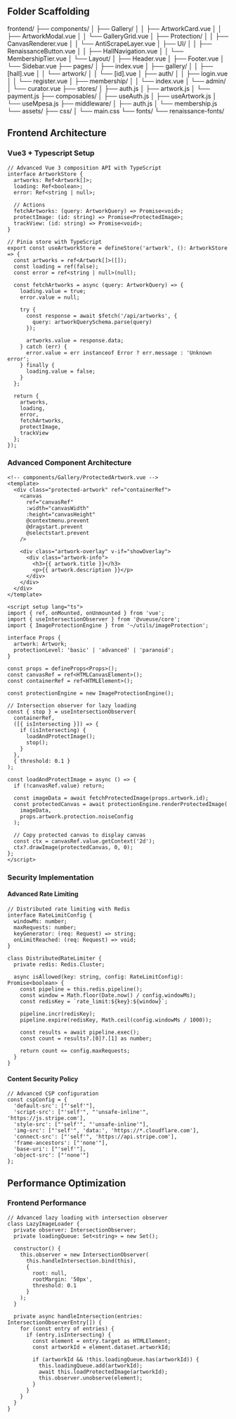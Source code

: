 ## Folder Scaffolding
frontend/
├── components/
│   ├── Gallery/
│   │   ├── ArtworkCard.vue
│   │   ├── ArtworkModal.vue
│   │   └── GalleryGrid.vue
│   ├── Protection/
│   │   ├── CanvasRenderer.vue
│   │   └── AntiScrapeLayer.vue
│   ├── UI/
│   │   ├── RenaissanceButton.vue
│   │   ├── HallNavigation.vue
│   │   └── MembershipTier.vue
│   └── Layout/
│       ├── Header.vue
│       ├── Footer.vue
│       └── Sidebar.vue
├── pages/
│   ├── index.vue
│   ├── gallery/
│   │   ├── [hall].vue
│   │   └── artwork/
│   │       └── [id].vue
│   ├── auth/
│   │   ├── login.vue
│   │   └── register.vue
│   ├── membership/
│   │   └── index.vue
│   └── admin/
│       └── curator.vue
├── stores/
│   ├── auth.js
│   ├── artwork.js
│   └── payment.js
├── composables/
│   ├── useAuth.js
│   ├── useArtwork.js
│   └── useMpesa.js
├── middleware/
│   ├── auth.js
│   └── membership.js
└── assets/
    ├── css/
    │   └── main.css
    └── fonts/
        └── renaissance-fonts/

## Frontend Architecture

### Vue3 + Typescript Setup
```
// Advanced Vue 3 composition API with TypeScript
interface ArtworkStore {
  artworks: Ref<Artwork[]>;
  loading: Ref<boolean>;
  error: Ref<string | null>;
  
  // Actions
  fetchArtworks: (query: ArtworkQuery) => Promise<void>;
  protectImage: (id: string) => Promise<ProtectedImage>;
  trackView: (id: string) => Promise<void>;
}

// Pinia store with TypeScript
export const useArtworkStore = defineStore('artwork', (): ArtworkStore => {
  const artworks = ref<Artwork[]>([]);
  const loading = ref(false);
  const error = ref<string | null>(null);
  
  const fetchArtworks = async (query: ArtworkQuery) => {
    loading.value = true;
    error.value = null;
    
    try {
      const response = await $fetch('/api/artworks', {
        query: artworkQuerySchema.parse(query)
      });
      
      artworks.value = response.data;
    } catch (err) {
      error.value = err instanceof Error ? err.message : 'Unknown error';
    } finally {
      loading.value = false;
    }
  };
  
  return {
    artworks,
    loading,
    error,
    fetchArtworks,
    protectImage,
    trackView
  };
});
```

### Advanced Component Architecture
```
<!-- components/Gallery/ProtectedArtwork.vue -->
<template>
  <div class="protected-artwork" ref="containerRef">
    <canvas
      ref="canvasRef"
      :width="canvasWidth"
      :height="canvasHeight"
      @contextmenu.prevent
      @dragstart.prevent
      @selectstart.prevent
    />
    
    <div class="artwork-overlay" v-if="showOverlay">
      <div class="artwork-info">
        <h3>{{ artwork.title }}</h3>
        <p>{{ artwork.description }}</p>
      </div>
    </div>
  </div>
</template>

<script setup lang="ts">
import { ref, onMounted, onUnmounted } from 'vue';
import { useIntersectionObserver } from '@vueuse/core';
import { ImageProtectionEngine } from '~/utils/imageProtection';

interface Props {
  artwork: Artwork;
  protectionLevel: 'basic' | 'advanced' | 'paranoid';
}

const props = defineProps<Props>();
const canvasRef = ref<HTMLCanvasElement>();
const containerRef = ref<HTMLElement>();

const protectionEngine = new ImageProtectionEngine();

// Intersection observer for lazy loading
const { stop } = useIntersectionObserver(
  containerRef,
  ([{ isIntersecting }]) => {
    if (isIntersecting) {
      loadAndProtectImage();
      stop();
    }
  },
  { threshold: 0.1 }
);

const loadAndProtectImage = async () => {
  if (!canvasRef.value) return;
  
  const imageData = await fetchProtectedImage(props.artwork.id);
  const protectedCanvas = await protectionEngine.renderProtectedImage(
    imageData,
    props.artwork.protection.noiseConfig
  );
  
  // Copy protected canvas to display canvas
  const ctx = canvasRef.value.getContext('2d');
  ctx?.drawImage(protectedCanvas, 0, 0);
};
</script>
```

### Security Implementation

#### Advanced Rate Limiting

```
// Distributed rate limiting with Redis
interface RateLimitConfig {
  windowMs: number;
  maxRequests: number;
  keyGenerator: (req: Request) => string;
  onLimitReached: (req: Request) => void;
}

class DistributedRateLimiter {
  private redis: Redis.Cluster;
  
  async isAllowed(key: string, config: RateLimitConfig): Promise<boolean> {
    const pipeline = this.redis.pipeline();
    const window = Math.floor(Date.now() / config.windowMs);
    const redisKey = `rate_limit:${key}:${window}`;
    
    pipeline.incr(redisKey);
    pipeline.expire(redisKey, Math.ceil(config.windowMs / 1000));
    
    const results = await pipeline.exec();
    const count = results?.[0]?.[1] as number;
    
    return count <= config.maxRequests;
  }
}
```
#### Content Security Policy
```
// Advanced CSP configuration
const cspConfig = {
  'default-src': ["'self'"],
  'script-src': ["'self'", "'unsafe-inline'", 'https://js.stripe.com'],
  'style-src': ["'self'", "'unsafe-inline'"],
  'img-src': ["'self'", 'data:', 'https://*.cloudflare.com'],
  'connect-src': ["'self'", 'https://api.stripe.com'],
  'frame-ancestors': ["'none'"],
  'base-uri': ["'self'"],
  'object-src': ["'none'"]
};
```



## Performance Optimization
### Frontend Performance
```
// Advanced lazy loading with intersection observer
class LazyImageLoader {
  private observer: IntersectionObserver;
  private loadingQueue: Set<string> = new Set();
  
  constructor() {
    this.observer = new IntersectionObserver(
      this.handleIntersection.bind(this),
      {
        root: null,
        rootMargin: '50px',
        threshold: 0.1
      }
    );
  }
  
  private async handleIntersection(entries: IntersectionObserverEntry[]) {
    for (const entry of entries) {
      if (entry.isIntersecting) {
        const element = entry.target as HTMLElement;
        const artworkId = element.dataset.artworkId;
        
        if (artworkId && !this.loadingQueue.has(artworkId)) {
          this.loadingQueue.add(artworkId);
          await this.loadProtectedImage(artworkId);
          this.observer.unobserve(element);
        }
      }
    }
  }
}
```

